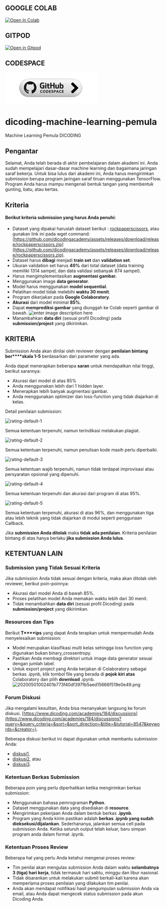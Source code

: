 ## GOOGLE COLAB

[![Open In Colab](https://colab.research.google.com/assets/colab-badge.svg)](https://colab.research.google.com/github/roniwahyu/dicoding-machine-learning-pemula/blob/main/rockscisorpaper.ipynb)

## GITPOD
[![Open in Gitpod](https://gitpod.io/button/open-in-gitpod.svg)](https://gitpod.io/#https://github.com/roniwahyu/dicoding-machine-learning-pemula)

## CODESPACE
[![Open in Codespace](https://github.com/roniwahyu/python-twitter-pilpres2024/blob/main/codespace300x100.png)](https://github.com/codespaces/new?skip_quickstart=true&machine=standardLinux32gb&repo=658635740&ref=main&geo=SoutheastAsia)


# dicoding-machine-learning-pemula
Machine Learning Pemula DICODING

## Pengantar
Selamat, Anda telah berada di akhir pembelajaran dalam akademi ini. Anda sudah mempelajari dasar-dasar machine learning dan bagaimana jaringan saraf bekerja. Untuk bisa lulus dari akademi ini, Anda harus mengirimkan submission berupa program jaringan saraf tiruan menggunakan TensorFlow. Program Anda harus mampu mengenali bentuk tangan yang membentuk gunting, batu, atau kertas.

## Kriteria
#### Berikut kriteria submission yang harus Anda penuhi:

-   Dataset yang dipakai haruslah dataset berikut : [rockpaperscissors](https://github.com/dicodingacademy/assets/releases/download/release/rockpaperscissors.zip), atau gunakan link ini pada wget command: [https://github.com/dicodingacademy/assets/releases/download/release/rockpaperscissors.zip](https://github.com/dicodingacademy/assets/releases/download/release/rockpaperscissors.zip).
-   Dataset harus **dibagi** menjadi **train set** dan **validation set**.
-   Ukuran validation set harus **40%** dari total dataset (data training memiliki 1314 sampel, dan data validasi sebanyak 874 sampel).
-   Harus mengimplementasikan **augmentasi gambar.**
-   Menggunakan image **data generator**.
-   Model harus menggunakan **model sequential**.
-   Pelatihan model tidak melebihi **waktu 30 menit**.
-   Program dikerjakan pada **Google Colaboratory**.
-   **Akurasi** dari model minimal **85%**.
-   Dapat **memprediksi gambar** yang diunggah ke Colab seperti gambar di bawah.
![enter image description here](https://d17ivq9b7rppb3.cloudfront.net/original/academy/202004302318257ec23b834046174a7d426680e488905e.png)
- Manambahkan **data diri** (sesuai profil Dicoding) pada **submission/project** yang dikirimkan.

## KRITERIA

Submission Anda akan dinilai oleh reviewer dengan **penilaian bintang** **ber****skala 1-5** berdasarkan dari parameter yang ada.

Anda dapat menerapkan beberapa **saran** untuk mendapatkan nilai tinggi, berikut sarannya:

-   Akurasi dari model di atas 85%
-   Anda menggunakan lebih dari 1 hidden layer.
-   Menerapkan lebih banyak augmentasi gambar.
-   Anda menggunakan optimizer dan loss-function yang tidak diajarkan di kelas.

Detail penilaian submission:

![rating-default-1](https://dicoding-web-img.sgp1.cdn.digitaloceanspaces.com/original/submission-rating-badge/rating-default-1.png "rating-default-1")

Semua ketentuan terpenuhi, namun terindikasi melakukan plagiat.

![rating-default-2](https://dicoding-web-img.sgp1.cdn.digitaloceanspaces.com/original/submission-rating-badge/rating-default-2.png "rating-default-2")

Semua ketentuan terpenuhi, namun penulisan kode masih perlu diperbaiki.

![rating-default-3](https://dicoding-web-img.sgp1.cdn.digitaloceanspaces.com/original/submission-rating-badge/rating-default-3.png "rating-default-3")

Semua ketentuan wajib terpenuhi, namun tidak terdapat improvisasi atau persyaratan opsional yang dipenuhi.

![rating-default-4](https://dicoding-web-img.sgp1.cdn.digitaloceanspaces.com/original/submission-rating-badge/rating-default-4.png "rating-default-4")

Semua ketentuan terpenuhi dan akurasi dari program di atas 95%.

![rating-default-5](https://dicoding-web-img.sgp1.cdn.digitaloceanspaces.com/original/submission-rating-badge/rating-default-5.png "rating-default-5")

Semua ketentuan terpenuhi, akurasi di atas 96%, dan menggunakan tiga atau lebih teknik yang tidak diajarkan di modul seperti penggunaan Callback.

Jika **submission Anda ditolak** maka **tidak ada penilaian**. Kriteria penilaian bintang di atas hanya berlaku **jika submission Anda lulus**.

## KETENTUAN LAIN

### Submission yang Tidak Sesuai Kriteria

Jika submission Anda tidak sesuai dengan kriteria, maka akan ditolak oleh reviewer, berikut poin-poinnya:

-   Akurasi dari model Anda di bawah 85%.
-   Proses pelatihan model Anda memakan waktu lebih dari 30 menit.
-   Tidak menambahkan **data diri** (sesuai profil Dicoding) pada **submission/project** yang dikirimkan.

  

### Resources dan Tips

Berikut **T****ips** yang dapat Anda terapkan untuk mempermudah Anda menyelesaikan submission:

-   Model merupakan klasifikasi multi kelas sehingga loss function yang digunakan bukan binary_crossentropy.
-   Pastikan Anda membagi direktori untuk image data generator sesuai dengan jumlah label.
-   Untuk export project yang Anda kerjakan di Colaboratory sebagai berkas .ipynb, klik tombol file yang berada di **pojok kiri atas** Colaboratory dan pilih **download** .ipynb.  
    ![20200501002401b773f40df397fb5aed15666f519e0e49.png](https://d17ivq9b7rppb3.cloudfront.net/original/academy/20200501002401b773f40df397fb5aed15666f519e0e49.png)

  

### Forum Diskusi

Jika mengalami kesulitan, Anda bisa menanyakan langsung ke forum diskusi. [https://www.dicoding.com/academies/184/discussions](https://www.dicoding.com/academies/184/discussions?query=&query_criteria=&sort=&sort_direction=&title=&tutorial=8547&keywords=&creator=).

Beberapa diskusi berikut ini dapat digunakan untuk membantu submission Anda:

-   [diskusi1](https://www.dicoding.com/academies/184/discussions/68117),[](https://www.dicoding.com/academies/184/discussions/50629)
-   [diskusi2](https://www.dicoding.com/academies/184/discussions/50629), atau[](https://www.dicoding.com/academies/184/discussions/51999)
-   [diskusi3](https://www.dicoding.com/academies/184/discussions/51999).

  

### Ketentuan Berkas Submission

Beberapa poin yang perlu diperhatikan ketika mengirimkan berkas submission:

-   Menggunakan bahasa pemrograman **Python**.
-   Dataset menggunakan data yang disediakan di **resource**.
-   Mengirimkan pekerjaan Anda dalam bentuk berkas **.ipynb**.
-   Program yang Anda kirim pastikan adalah **berkas .ipynb yang sudah dieksekusi/dijalankan**. Sederhananya, jalankan semua cell pada submission Anda. Ketika seluruh output telah keluar, baru simpan program anda dalam format .ipynb.

  

### Ketentuan Proses Review

Beberapa hal yang perlu Anda ketahui mengenai proses review:

-   Tim penilai akan mengulas submission Anda dalam waktu **selambatnya 3 (tiga) hari kerja**, tidak termasuk hari sabtu, minggu dan libur nasional.
-   Tidak disarankan untuk melakukan submit berkali-kali karena akan memperlama proses penilaian yang dilakukan tim penilai.
-   Anda akan mendapat notifikasi hasil pengumpulan submission Anda via email, atau Anda dapat mengecek status submission pada akun Dicoding Anda.
